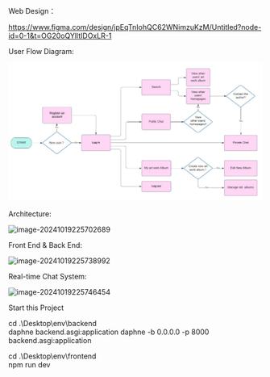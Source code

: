 

Web Design：

https://www.figma.com/design/jpEqTnIohQC62WNimzuKzM/Untitled?node-id=0-1&t=OG20oQYlltIDOxLR-1



User Flow Diagram:

![image-20241019225638459](https://github.com/AliChenggggg/Gallery/blob/main/frontend/src/IMAGES/Gallery_Project_Summary.jpg)

Architecture:

![image-20241019225702689](C:\Users\24466\AppData\Roaming\Typora\typora-user-images\image-20241019225702689.png)



Front End & Back End:

![image-20241019225738992](C:\Users\24466\AppData\Roaming\Typora\typora-user-images\image-20241019225738992.png)





Real-time Chat System:

![image-20241019225746454](C:\Users\24466\AppData\Roaming\Typora\typora-user-images\image-20241019225746454.png)



Start this Project

cd .\Desktop\env\backend        
daphne backend.asgi:application
daphne -b 0.0.0.0 -p 8000 backend.asgi:application



cd .\Desktop\env\frontend        
npm run dev







